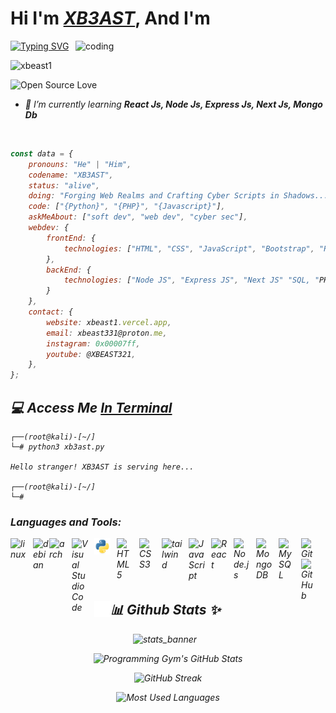 <h1>Hi I'm <i><a href="https://github.com/XBEAST1" rel="nofollow"><b>XB3AST</b></i></a>, And I'm</h1>

<img align="right" width="400" src="https://mir-s3-cdn-cf.behance.net/project_modules/disp/2bbf3a52005319.5901123c114f4.gif" alt="coding">

<a href="https://git.io/typing-svg"><img src="https://readme-typing-svg.demolab.com?font=Fira+Code&pause=1000&color=EE32F7&background=000000&width=435&lines=A+Cyber+Security+Enthusiast;A+Website+Developer;A+Software+Developer" alt="Typing SVG" /></a>

<p align="left"> <img src="https://komarev.com/ghpvc/?username=xbeast1&label=Profile%20views&color=0e75b6&style=flat" alt="xbeast1" /> </p>
<img src="https://badges.frapsoft.com/os/v1/open-source.svg?v=102" alt="Open Source Love" style="max-width: 100%;"><i>

- 🌱 I’m currently learning **React Js, Node Js, Express Js, Next Js, Mongo Db**
<br>

```javascript
const data = {
    pronouns: "He" | "Him",
    codename: "XB3AST",
    status: "alive",
    doing: "Forging Web Realms and Crafting Cyber Scripts in Shadows...",
    code: ["{Python}", "{PHP}", "{Javascript}"],
    askMeAbout: ["soft dev", "web dev", "cyber sec"],
    webdev: {
        frontEnd: {
            technologies: ["HTML", "CSS", "JavaScript", "Bootstrap", "React JS", "Tailwind CSS"],
        },
        backEnd: {
            technologies: ["Node JS", "Express JS", "Next JS" "SQL, "PHP", "Laravel"],
        }
    },
    contact: {
        website: xbeast1.vercel.app,
        email: xbeast331@proton.me,
        instagram: 0x00007ff,
        youtube: @XBEAST321,
    },
};
```
<h2><b>💻 Access Me <a href="https://xbeast-terminal.vercel.app/">In Terminal</a></b></h2>

```
┌──(root@kali)-[~/]
└─# python3 xb3ast.py

Hello stranger! XB3AST is serving here...

┌──(root@kali)-[~/]
└─# 
```

<h3 align="left">Languages and Tools:</h3>
<img align="left" alt="linux" width="26px" src="https://cdn.jsdelivr.net/gh/devicons/devicon@latest/icons/linux/linux-original.svg" style="padding-right:10px;" />
<img align="left" alt="debian" width="26px" src="https://cdn.jsdelivr.net/gh/devicons/devicon@latest/icons/debian/debian-original.svg" />
<img align="left" alt="arch" width="26px" src="https://cdn.jsdelivr.net/gh/devicons/devicon@latest/icons/archlinux/archlinux-original.svg" style="padding-right:10px;" />
<img align="left" alt="Visual Studio Code" width="26px" src="https://cdn.jsdelivr.net/gh/devicons/devicon/icons/vscode/vscode-original.svg" style="padding-right:10px;" />
<img align="left" alt="python" width="26px" src="https://raw.githubusercontent.com/devicons/devicon/master/icons/python/python-original.svg" style="padding-right:10px;" />
<img align="left" alt="HTML5" width="26px" src="https://cdn.jsdelivr.net/gh/devicons/devicon/icons/html5/html5-original.svg" style="padding-right:10px;" />
<img align="left" alt="CSS3" width="26px" src="https://cdn.jsdelivr.net/gh/devicons/devicon/icons/css3/css3-original.svg" style="padding-right:10px;" />
<img align="left" alt="tailwind" width="33px" src="https://tailwindcss.com/_next/static/media/tailwindcss-mark.3c5441fc7a190fb1800d4a5c7f07ba4b1345a9c8.svg" style="padding-right:10px;" />
<img align="left" alt="JavaScript" width="26px" src="https://cdn.jsdelivr.net/gh/devicons/devicon/icons/javascript/javascript-original.svg" style="padding-right:10px;" />
<img align="left" alt="React" width="26px" src="https://cdn.jsdelivr.net/gh/devicons/devicon/icons/react/react-original.svg" style="padding-right:10px;" />
<img align="left" alt="Node.js" width="26px" src="https://cdn.jsdelivr.net/gh/devicons/devicon/icons/nodejs/nodejs-original.svg" style="padding-right:10px;" />
<img align="left" alt="MongoDB" width="26px" src="https://cdn.jsdelivr.net/gh/devicons/devicon/icons/mongodb/mongodb-original.svg" style="padding-right:10px;" />
<img align="left" alt="MySQL" width="26px" src="https://cdn.jsdelivr.net/gh/devicons/devicon/icons/mysql/mysql-original.svg" style="padding-right:10px;" />
<img align="left" alt="Git" width="26px" src="https://cdn.jsdelivr.net/gh/devicons/devicon/icons/git/git-original.svg" style="padding-right:10px;" />
<img align="left" alt="GitHub" width="26px" src="https://user-images.githubusercontent.com/3369400/139447912-e0f43f33-6d9f-45f8-be46-2df5bbc91289.png" style="padding-right:10px;" />
<img align="left" alt="Terminal" width="26px" src="./img/terminal-dark.svg" />
<br>
<br>
    
<h2><b> 📊 Github Stats ✨ </b></h2>
<div class="stats" align="center">

<img  alt="stats_banner" height="150px" style="padding-right:10px;" src="https://user-images.githubusercontent.com/78341798/194534778-d662496c-ae00-4e8d-ae9b-b90912054e7f.gif"/>

![Programming Gym's GitHub Stats](https://github-readme-stats.vercel.app/api?username=xbeast1&hide=stars&count_private=true&show_icons=true&theme=algolia&border_radius=20)

![GitHub Streak](https://streak-stats.demolab.com?user=xbeast1&count_private=true&theme=algolia&border_radius=20)

![Most Used Languages](https://github-readme-stats.vercel.app/api/top-langs/?username=xbeast1&layout=compact&show_icons=true&theme=algolia&border_radius=20)
</div>
